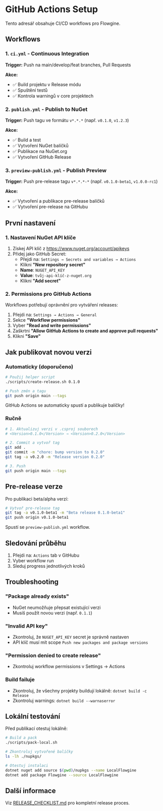 # GitHub Actions Setup

Tento adresář obsahuje CI/CD workflows pro Flowgine.

## Workflows

### 1. `ci.yml` - Continuous Integration
**Trigger:** Push na main/develop/feat branches, Pull Requests

**Akce:**
- ✅ Build projektu v Release módu
- ✅ Spuštění testů
- ✅ Kontrola warningů v core projektech

### 2. `publish.yml` - Publish to NuGet
**Trigger:** Push tagu ve formátu `v*.*.*` (např. `v0.1.0`, `v1.2.3`)

**Akce:**
- ✅ Build a test
- ✅ Vytvoření NuGet balíčků
- ✅ Publikace na NuGet.org
- ✅ Vytvoření GitHub Release

### 3. `preview-publish.yml` - Publish Preview
**Trigger:** Push pre-release tagu `v*.*.*-*` (např. `v0.1.0-beta1`, `v1.0.0-rc1`)

**Akce:**
- ✅ Vytvoření a publikace pre-release balíčků
- ✅ Vytvoření pre-release na GitHubu

## První nastavení

### 1. Nastavení NuGet API klíče

1. Získej API klíč z https://www.nuget.org/account/apikeys
2. Přidej jako GitHub Secret:
   - Přejdi na: `Settings → Secrets and variables → Actions`
   - Klikni **"New repository secret"**
   - **Name**: `NUGET_API_KEY`
   - **Value**: `tvůj-api-klíč-z-nuget.org`
   - Klikni **"Add secret"**

### 2. Permissions pro GitHub Actions

Workflows potřebují oprávnění pro vytváření releases:

1. Přejdi na: `Settings → Actions → General`
2. Sekce **"Workflow permissions"**
3. Vyber **"Read and write permissions"**
4. Zaškrtni **"Allow GitHub Actions to create and approve pull requests"**
5. Klikni **"Save"**

## Jak publikovat novou verzi

### Automaticky (doporučeno)

```bash
# Použij helper script
./scripts/create-release.sh 0.1.0

# Push změn a tagu
git push origin main --tags
```

GitHub Actions se automaticky spustí a publikuje balíčky!

### Ručně

```bash
# 1. Aktualizuj verzi v .csproj souborech
# <Version>0.1.0</Version> → <Version>0.2.0</Version>

# 2. Commit a vytvoř tag
git add .
git commit -m "chore: bump version to 0.2.0"
git tag -a v0.2.0 -m "Release version 0.2.0"

# 3. Push
git push origin main --tags
```

## Pre-release verze

Pro publikaci beta/alpha verzí:

```bash
# Vytvoř pre-release tag
git tag -a v0.1.0-beta1 -m "Beta release 0.1.0-beta1"
git push origin v0.1.0-beta1
```

Spustí se `preview-publish.yml` workflow.

## Sledování průběhu

1. Přejdi na: `Actions` tab v GitHubu
2. Vyber workflow run
3. Sleduj progress jednotlivých kroků

## Troubleshooting

### "Package already exists"
- NuGet neumožňuje přepsat existující verzi
- Musíš použít novou verzi (např. `0.1.1`)

### "Invalid API key"
- Zkontroluj, že `NUGET_API_KEY` secret je správně nastaven
- API klíč musí mít scope `Push new packages and package versions`

### "Permission denied to create release"
- Zkontroluj workflow permissions v Settings → Actions

### Build failuje
- Zkontroluj, že všechny projekty buildují lokálně: `dotnet build -c Release`
- Zkontroluj warnings: `dotnet build --warnaserror`

## Lokální testování

Před publikací otestuj lokálně:

```bash
# Build a pack
./scripts/pack-local.sh

# Zkontroluj vytvořené balíčky
ls -lh ./nupkgs/

# Otestuj instalaci
dotnet nuget add source $(pwd)/nupkgs --name LocalFlowgine
dotnet add package Flowgine --source LocalFlowgine
```

## Další informace

Viz [RELEASE_CHECKLIST.md](../RELEASE_CHECKLIST.md) pro kompletní release proces.

